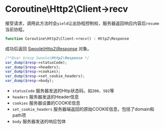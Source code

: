 # Coroutine\Http2\Client->recv

接受请求，调用此方法时会`yield`让出协程控制权，服务器返回响应内容后`resume`当前协程。

```php
function Coroutine\Http2\Client->recv() : Http2\Response
```

成功后返回 [Swoole\Http2\Response](https://wiki.swoole.com/wiki/page/710.html) 对象。

```php
/**@var $resp Swoole\Http2\Response */
var_dump($resp->statusCode);
var_dump($resp->headers);
var_dump($resp->cookies);
var_dump($resp->set_cookie_headers);
var_dump($resp->body);
```
* `statusCode` 服务器发送的Http状态码，如`200`、`502`等
* `headers` 服务器发送的Header信息
* `cookies` 服务器设置的COOKIE信息
* `set_cookie_headers` 服务器端返回的原始COOKIE信息，包括了domain和path项
* `body` 服务器发送的响应包体

